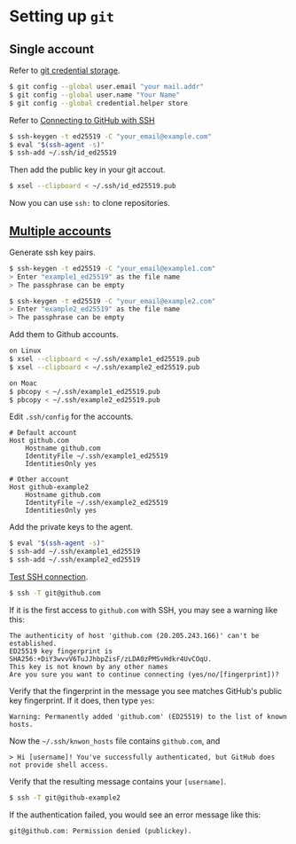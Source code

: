 # Setting up `git`

## Single account

Refer to [git credential storage](https://git-scm.com/book/en/v2/Git-Tools-Credential-Storage).

```bash
$ git config --global user.email "your mail.addr"
$ git config --global user.name "Your Name"
$ git config --global credential.helper store
```

Refer to [Connecting to GitHub with SSH](https://docs.github.com/en/github/authenticating-to-github/connecting-to-github-with-ssh)

```bash
$ ssh-keygen -t ed25519 -C "your_email@example.com"
$ eval "$(ssh-agent -s)"
$ ssh-add ~/.ssh/id_ed25519
```

Then add the public key in your git accout.

```bash
$ xsel --clipboard < ~/.ssh/id_ed25519.pub
```

Now you can use `ssh:` to clone repositories.

## [Multiple accounts](https://gist.github.com/oanhnn/80a89405ab9023894df7)

Generate ssh key pairs.

```bash
$ ssh-keygen -t ed25519 -C "your_email@example1.com"
> Enter "example1_ed25519" as the file name
> The passphrase can be empty

$ ssh-keygen -t ed25519 -C "your_email@example2.com"
> Enter "example2_ed25519" as the file name
> The passphrase can be empty
```

Add them to Github accounts.

```bash
on Linux
$ xsel --clipboard < ~/.ssh/example1_ed25519.pub
$ xsel --clipboard < ~/.ssh/example2_ed25519.pub

on Moac
$ pbcopy < ~/.ssh/example1_ed25519.pub
$ pbcopy < ~/.ssh/example2_ed25519.pub
```

Edit `.ssh/config` for the accounts.

```
# Default account
Host github.com
    Hostname github.com
    IdentityFile ~/.ssh/example1_ed25519
    IdentitiesOnly yes

# Other account
Host github-example2
    Hostname github.com
    IdentityFile ~/.ssh/example2_ed25519
    IdentitiesOnly yes
```

Add the private keys to the agent.

```bash
$ eval "$(ssh-agent -s)"
$ ssh-add ~/.ssh/example1_ed25519
$ ssh-add ~/.ssh/example2_ed25519
```

[Test SSH connection](https://docs.github.com/en/authentication/connecting-to-github-with-ssh/testing-your-ssh-connection).

```bash
$ ssh -T git@github.com
```

If it is the first access to `github.com` with SSH, you may see a warning like this:

```
The authenticity of host 'github.com (20.205.243.166)' can't be established.
ED25519 key fingerprint is SHA256:+DiY3wvvV6TuJJhbpZisF/zLDA0zPMSvHdkr4UvCOqU.
This key is not known by any other names
Are you sure you want to continue connecting (yes/no/[fingerprint])?
```

Verify that the fingerprint in the message you see matches GitHub's public key fingerprint. If it does, then type `yes`:

```
Warning: Permanently added 'github.com' (ED25519) to the list of known hosts.
```

Now the `~/.ssh/knwon_hosts` file contains `github.com`, and


```
> Hi [username]! You've successfully authenticated, but GitHub does not provide shell access.
```

Verify that the resulting message contains your `[username]`.

```bash
$ ssh -T git@github-example2
```

If the authentication failed, you would see an error message like this:

```
git@github.com: Permission denied (publickey).
```
